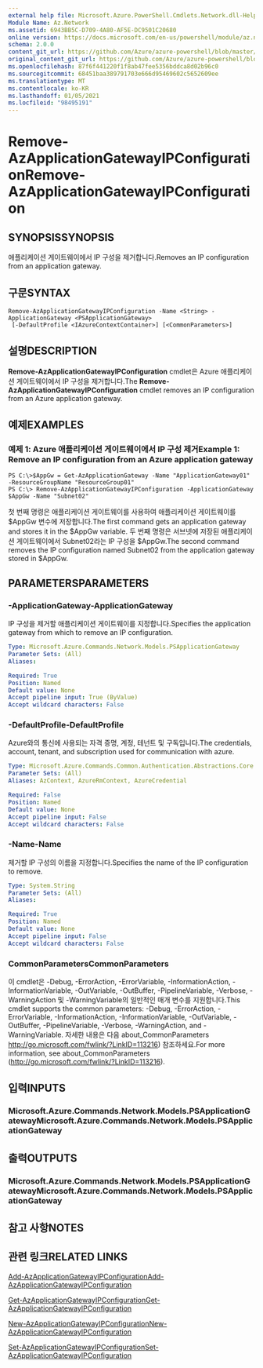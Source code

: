 ```yaml
---
external help file: Microsoft.Azure.PowerShell.Cmdlets.Network.dll-Help.xml
Module Name: Az.Network
ms.assetid: 6943BB5C-D709-4A80-AF5E-DC9501C20680
online version: https://docs.microsoft.com/en-us/powershell/module/az.network/remove-azapplicationgatewayipconfiguration
schema: 2.0.0
content_git_url: https://github.com/Azure/azure-powershell/blob/master/src/Network/Network/help/Remove-AzApplicationGatewayIPConfiguration.md
original_content_git_url: https://github.com/Azure/azure-powershell/blob/master/src/Network/Network/help/Remove-AzApplicationGatewayIPConfiguration.md
ms.openlocfilehash: 87f6f441220f1f8ab47fee5356bddca8d02b96c0
ms.sourcegitcommit: 68451baa389791703e666d95469602c5652609ee
ms.translationtype: MT
ms.contentlocale: ko-KR
ms.lasthandoff: 01/05/2021
ms.locfileid: "98495191"
---
```

# <span data-ttu-id="cd407-101">Remove-AzApplicationGatewayIPConfiguration</span><span class="sxs-lookup"><span data-stu-id="cd407-101">Remove-AzApplicationGatewayIPConfiguration</span></span>

## <span data-ttu-id="cd407-102">SYNOPSIS</span><span class="sxs-lookup"><span data-stu-id="cd407-102">SYNOPSIS</span></span>
<span data-ttu-id="cd407-103">애플리케이션 게이트웨이에서 IP 구성을 제거합니다.</span><span class="sxs-lookup"><span data-stu-id="cd407-103">Removes an IP configuration from an application gateway.</span></span>

## <span data-ttu-id="cd407-104">구문</span><span class="sxs-lookup"><span data-stu-id="cd407-104">SYNTAX</span></span>

```
Remove-AzApplicationGatewayIPConfiguration -Name <String> -ApplicationGateway <PSApplicationGateway>
 [-DefaultProfile <IAzureContextContainer>] [<CommonParameters>]
```

## <span data-ttu-id="cd407-105">설명</span><span class="sxs-lookup"><span data-stu-id="cd407-105">DESCRIPTION</span></span>
<span data-ttu-id="cd407-106">**Remove-AzApplicationGatewayIPConfiguration** cmdlet은 Azure 애플리케이션 게이트웨이에서 IP 구성을 제거합니다.</span><span class="sxs-lookup"><span data-stu-id="cd407-106">The **Remove-AzApplicationGatewayIPConfiguration** cmdlet removes an IP configuration from an Azure application gateway.</span></span>

## <span data-ttu-id="cd407-107">예제</span><span class="sxs-lookup"><span data-stu-id="cd407-107">EXAMPLES</span></span>

### <span data-ttu-id="cd407-108">예제 1: Azure 애플리케이션 게이트웨이에서 IP 구성 제거</span><span class="sxs-lookup"><span data-stu-id="cd407-108">Example 1: Remove an IP configuration from an Azure application gateway</span></span>
```
PS C:\>$AppGw = Get-AzApplicationGateway -Name "ApplicationGateway01" -ResourceGroupName "ResourceGroup01"
PS C:\> Remove-AzApplicationGatewayIPConfiguration -ApplicationGateway $AppGw -Name "Subnet02"
```

<span data-ttu-id="cd407-109">첫 번째 명령은 애플리케이션 게이트웨이를 사용하여 애플리케이션 게이트웨이를 $AppGw 변수에 저장합니다.</span><span class="sxs-lookup"><span data-stu-id="cd407-109">The first command gets an application gateway and stores it in the $AppGw variable.</span></span>
<span data-ttu-id="cd407-110">두 번째 명령은 서브넷에 저장된 애플리케이션 게이트웨이에서 Subnet02라는 IP 구성을 $AppGw.</span><span class="sxs-lookup"><span data-stu-id="cd407-110">The second command removes the IP configuration named Subnet02 from the application gateway stored in $AppGw.</span></span>

## <span data-ttu-id="cd407-111">PARAMETERS</span><span class="sxs-lookup"><span data-stu-id="cd407-111">PARAMETERS</span></span>

### <span data-ttu-id="cd407-112">-ApplicationGateway</span><span class="sxs-lookup"><span data-stu-id="cd407-112">-ApplicationGateway</span></span>
<span data-ttu-id="cd407-113">IP 구성을 제거할 애플리케이션 게이트웨이를 지정합니다.</span><span class="sxs-lookup"><span data-stu-id="cd407-113">Specifies the application gateway from which to remove an IP configuration.</span></span>

```yaml
Type: Microsoft.Azure.Commands.Network.Models.PSApplicationGateway
Parameter Sets: (All)
Aliases:

Required: True
Position: Named
Default value: None
Accept pipeline input: True (ByValue)
Accept wildcard characters: False
```

### <span data-ttu-id="cd407-114">-DefaultProfile</span><span class="sxs-lookup"><span data-stu-id="cd407-114">-DefaultProfile</span></span>
<span data-ttu-id="cd407-115">Azure와의 통신에 사용되는 자격 증명, 계정, 테넌트 및 구독입니다.</span><span class="sxs-lookup"><span data-stu-id="cd407-115">The credentials, account, tenant, and subscription used for communication with azure.</span></span>

```yaml
Type: Microsoft.Azure.Commands.Common.Authentication.Abstractions.Core.IAzureContextContainer
Parameter Sets: (All)
Aliases: AzContext, AzureRmContext, AzureCredential

Required: False
Position: Named
Default value: None
Accept pipeline input: False
Accept wildcard characters: False
```

### <span data-ttu-id="cd407-116">-Name</span><span class="sxs-lookup"><span data-stu-id="cd407-116">-Name</span></span>
<span data-ttu-id="cd407-117">제거할 IP 구성의 이름을 지정합니다.</span><span class="sxs-lookup"><span data-stu-id="cd407-117">Specifies the name of the IP configuration to remove.</span></span>

```yaml
Type: System.String
Parameter Sets: (All)
Aliases:

Required: True
Position: Named
Default value: None
Accept pipeline input: False
Accept wildcard characters: False
```

### <span data-ttu-id="cd407-118">CommonParameters</span><span class="sxs-lookup"><span data-stu-id="cd407-118">CommonParameters</span></span>
<span data-ttu-id="cd407-119">이 cmdlet은 -Debug, -ErrorAction, -ErrorVariable, -InformationAction, -InformationVariable, -OutVariable, -OutBuffer, -PipelineVariable, -Verbose, -WarningAction 및 -WarningVariable의 일반적인 매개 변수를 지원합니다.</span><span class="sxs-lookup"><span data-stu-id="cd407-119">This cmdlet supports the common parameters: -Debug, -ErrorAction, -ErrorVariable, -InformationAction, -InformationVariable, -OutVariable, -OutBuffer, -PipelineVariable, -Verbose, -WarningAction, and -WarningVariable.</span></span> <span data-ttu-id="cd407-120">자세한 내용은 다음 about_CommonParameters http://go.microsoft.com/fwlink/?LinkID=113216) 참조하세요.</span><span class="sxs-lookup"><span data-stu-id="cd407-120">For more information, see about_CommonParameters (http://go.microsoft.com/fwlink/?LinkID=113216).</span></span>

## <span data-ttu-id="cd407-121">입력</span><span class="sxs-lookup"><span data-stu-id="cd407-121">INPUTS</span></span>

### <span data-ttu-id="cd407-122">Microsoft.Azure.Commands.Network.Models.PSApplicationGateway</span><span class="sxs-lookup"><span data-stu-id="cd407-122">Microsoft.Azure.Commands.Network.Models.PSApplicationGateway</span></span>

## <span data-ttu-id="cd407-123">출력</span><span class="sxs-lookup"><span data-stu-id="cd407-123">OUTPUTS</span></span>

### <span data-ttu-id="cd407-124">Microsoft.Azure.Commands.Network.Models.PSApplicationGateway</span><span class="sxs-lookup"><span data-stu-id="cd407-124">Microsoft.Azure.Commands.Network.Models.PSApplicationGateway</span></span>

## <span data-ttu-id="cd407-125">참고 사항</span><span class="sxs-lookup"><span data-stu-id="cd407-125">NOTES</span></span>

## <span data-ttu-id="cd407-126">관련 링크</span><span class="sxs-lookup"><span data-stu-id="cd407-126">RELATED LINKS</span></span>

[<span data-ttu-id="cd407-127">Add-AzApplicationGatewayIPConfiguration</span><span class="sxs-lookup"><span data-stu-id="cd407-127">Add-AzApplicationGatewayIPConfiguration</span></span>](./Add-AzApplicationGatewayIPConfiguration.md)

[<span data-ttu-id="cd407-128">Get-AzApplicationGatewayIPConfiguration</span><span class="sxs-lookup"><span data-stu-id="cd407-128">Get-AzApplicationGatewayIPConfiguration</span></span>](./Get-AzApplicationGatewayIPConfiguration.md)

[<span data-ttu-id="cd407-129">New-AzApplicationGatewayIPConfiguration</span><span class="sxs-lookup"><span data-stu-id="cd407-129">New-AzApplicationGatewayIPConfiguration</span></span>](./New-AzApplicationGatewayIPConfiguration.md)

[<span data-ttu-id="cd407-130">Set-AzApplicationGatewayIPConfiguration</span><span class="sxs-lookup"><span data-stu-id="cd407-130">Set-AzApplicationGatewayIPConfiguration</span></span>](./Set-AzApplicationGatewayIPConfiguration.md)


